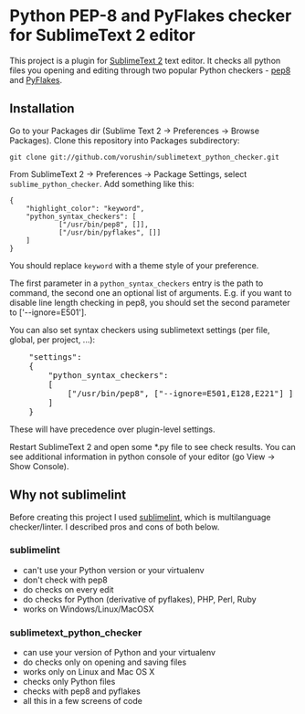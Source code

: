 # Python PEP-8 and PyFlakes checker for SublimeText 2 editor

This project is a plugin for [SublimeText 2](http://www.sublimetext.com/2) text editor.
It checks all python files you opening and editing through two popular Python checkers - [pep8](http://pypi.python.org/pypi/pep8)
and [PyFlakes](http://pypi.python.org/pypi/pyflakes).

## Installation

Go to your Packages dir (Sublime Text 2 -> Preferences -> Browse Packages). Clone this repository into Packages subdirectory:

    git clone git://github.com/vorushin/sublimetext_python_checker.git

From SublimeText 2 -> Preferences -> Package Settings, select `sublime_python_checker`. Add something like this:

```
{
    "highlight_color": "keyword",
    "python_syntax_checkers": [
            ["/usr/bin/pep8", []],
            ["/usr/bin/pyflakes", []]
    ]
}
```
You should replace `keyword` with a theme style of your preference.

The first parameter in a `python_syntax_checkers` entry is the path to command, the second one an optional list of arguments. E.g. if you want to disable line length checking in pep8, you should set the second parameter to ['--ignore=E501'].

You can also set syntax checkers using sublimetext settings (per file, global,
per project, ...):
<pre>
    "settings":
    {
        "python_syntax_checkers":
        [
            ["/usr/bin/pep8", ["--ignore=E501,E128,E221"] ]
        ]
    }
</pre>

These will have precedence over plugin-level settings.

Restart SublimeText 2 and open some *.py file to see check results. You can see additional information in python console of your editor (go View -> Show Console).

## Why not sublimelint

Before creating this project I used [sublimelint](https://github.com/lunixbochs/sublimelint), which is multilanguage
checker/linter. I described pros and cons of both below.

### sublimelint
- can't use your Python version or your virtualenv
- don't check with pep8
- do checks on every edit
- do checks for Python (derivative of pyflakes), PHP, Perl, Ruby
- works on Windows/Linux/MacOSX

### sublimetext_python_checker
- can use your version of Python and your virtualenv
- do checks only on opening and saving files
- works only on Linux and Mac OS X
- checks only Python files
- checks with pep8 and pyflakes
- all this in a few screens of code

